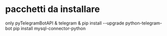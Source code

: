 # pacchetti da installare

only pyTelegramBotAPI & telegram & pip install --upgrade python-telegram-bot
pip install mysql-connector-python


